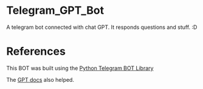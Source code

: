 # Telegram_GPT_Bot
A telegram bot connected with chat GPT. It responds questions and stuff. :D 

# References

This BOT was built using the [Python Telegram BOT Library](https://github.com/python-telegram-bot/python-telegram-bot)

The [GPT docs](https://platform.openai.com/docs/guides/gpt/chat-completions-api)  also helped.

